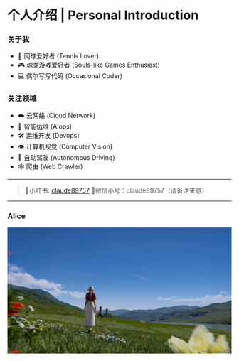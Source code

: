 # 个人介绍 | Personal Introduction

### 关于我
- 🎾 网球爱好者 (Tennis Lover)
- 🎮 魂类游戏爱好者 (Souls-like Games Enthusiast)
- 💻 偶尔写写代码 (Occasional Coder)


### 关注领域
- ☁️ 云网络 (Cloud Network)
- 🤖 智能运维 (AIops)
- 🛠️ 运维开发 (Devops)
- 👁️ 计算机视觉 (Computer Vision)
- 🚗 自动驾驶 (Autonomous Driving)
- 🕸️ 爬虫 (Web Crawler)

---

 
> 🍠小红书: [claude89757](https://www.xiaohongshu.com/user/profile/5f033f130000000001000da0)
> 💬微信小号：claude89757（请备注来意）

---


### Alice

![Alice](images/alice.jpg)


